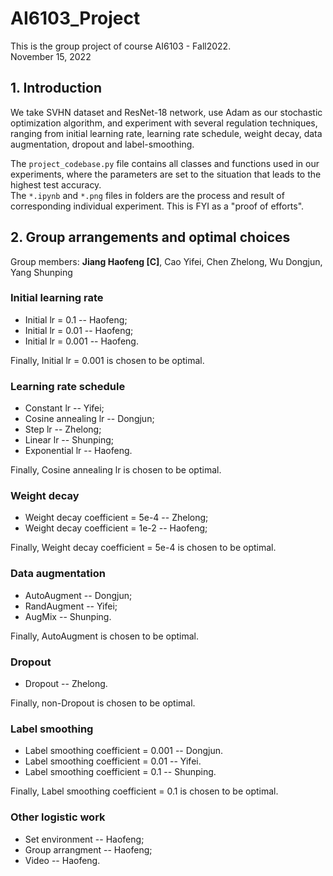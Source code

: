 # AI6103_Project
This is the group project of course AI6103 - Fall2022.   
November 15, 2022

## 1. Introduction
We take SVHN dataset and ResNet-18 network, use Adam as our stochastic optimization algorithm, and experiment with several regulation techniques, ranging from initial learning rate, learning rate schedule, weight decay, data augmentation, dropout and label-smoothing.  

The `project_codebase.py` file contains all classes and functions used in our experiments, where the parameters are set to the situation that leads to the highest test accuracy.  
The `*.ipynb` and `*.png` files in folders are the process and result of corresponding individual experiment. This is FYI as a "proof of efforts".

## 2. Group arrangements and optimal choices
Group members: **Jiang Haofeng [C]**, Cao Yifei, Chen Zhelong, Wu Dongjun, Yang Shunping 

### Initial learning rate
* Initial lr = 0.1 -- Haofeng;  
* Initial lr = 0.01 -- Haofeng;  
* Initial lr = 0.001 -- Haofeng.  

Finally, Initial lr = 0.001 is chosen to be optimal.  

### Learning rate schedule
* Constant lr -- Yifei;  
* Cosine annealing lr -- Dongjun;  
* Step lr -- Zhelong;  
* Linear lr -- Shunping;  
* Exponential lr -- Haofeng.  

Finally, Cosine annealing lr is chosen to be optimal.  

### Weight decay
* Weight decay coefficient = 5e-4 -- Zhelong;  
* Weight decay coefficient = 1e-2 -- Haofeng;  

Finally, Weight decay coefficient = 5e-4 is chosen to be optimal.  

### Data augmentation
* AutoAugment -- Dongjun;  
* RandAugment -- Yifei;  
* AugMix -- Shunping.

Finally, AutoAugment is chosen to be optimal.  

### Dropout
* Dropout -- Zhelong.

Finally, non-Dropout is chosen to be optimal.  

### Label smoothing
* Label smoothing coefficient = 0.001 -- Dongjun.  
* Label smoothing coefficient = 0.01 -- Yifei.  
* Label smoothing coefficient = 0.1 -- Shunping.  

Finally, Label smoothing coefficient = 0.1 is chosen to be optimal.  

### Other logistic work
* Set environment -- Haofeng; 
* Group arrangment -- Haofeng;
* Video -- Haofeng.  
